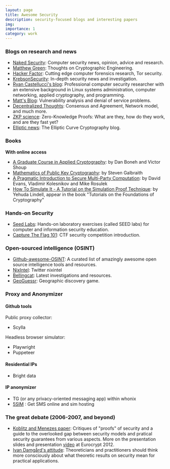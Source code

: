 ```yaml
---
layout: page
title: Awesome Security
description: security-focused blogs and interesting papers
img: 
importance: 1
category: work
---
```


### Blogs on research and news

- [Naked Security](https://nakedsecurity.sophos.com/): Computer security news, opinion, advice and research.
- [Matthew Green](https://blog.cryptographyengineering.com/): Thoughts on Cryptographic Engineering.
- [Hacker Factor](https://www.hackerfactor.com/): Cutting edge computer forensics research, Tor security.
- [KrebsonSecurity](https://krebsonsecurity.com/): In-depth security news and investigation.
- [Ryan Castellucci's blog](https://rya.nc/): Professional computer security researcher with an extensive background in Linux systems administration, computer networking, applied cryptography, and programming.
- [Matt's Blog](https://matts-words.blogspot.com/): Vulnerability analysis and denial of service problems.
- [Decentralized Thoughts](https://decentralizedthoughts.github.io/): Consensus and Agreement, Network model, and much more.
- [ZKP science](https://zkp.science/): Zero-Knowledge Proofs: What are they, how do they work, and are they fast yet?
- [Elliptic news](https://ellipticnews.wordpress.com/): The Elliptic Curve Cryptography blog.

### Books

**With online access**
- [A Graduate Course in Applied Cryptography](http://toc.cryptobook.us/): by Dan Boneh and Victor Shoup
- [Mathematics of Public Key Cryptography](https://www.math.auckland.ac.nz/~sgal018/crypto-book/crypto-book.html): by Steven Galbraith
- [A Pragmatic Introduction to Secure Multi-Party Computation](https://securecomputation.org/): by David Evans, Vladimir Kolesnikov and Mike Rosulek
- [How To Simulate It - A Tutorial on the Simulation Proof Technique](https://eprint.iacr.org/2016/046): by Yehuda Lindell, appear in the book "Tutorials on the Foundations of Cryptography"


### Hands-on Security
- [Seed Labs](https://seedsecuritylabs.org/): Hands-on laboratory exercises (called SEED labs) for computer and information security education.
- [Capture The Flag 101](https://ctf101.org/): CTF security competition introduction.

<!-- **Related blogs**

- [S3cur3Th1sSh1t](https://s3cur3th1ssh1t.github.io/): Pentesting, scripting and pwning!
- [Nikhil "SamratAshok" Mittal](https://www.labofapenetrationtester.com/): Red teaming, active directory security, attack research, defense strategies and post exploitation research. -->

### Open-sourced intelligence (OSINT)
- [Github-awesome-OSINT](https://github.com/jivoi/awesome-osint): A curated list of amazingly awesome open source intelligence tools and resources.
- [NixIntel](https://nixintel.info/): Twitter nixintel
- [Bellingcat](https://www.bellingcat.com/): Latest investigations and resources.
- [GeoGuessr](https://www.geoguessr.com/): Geographic discovery game.

### Proxy and Anonymizer
#### Github tools

Public proxy collector:
- Scylla

Headless browser simulator:
- Playwright 
- Puppeteer

#### Residential IPs
- Bright data

#### IP anonymizer
- TG (or any privacy-oriented messaging app) within whonix
- [5SIM](https://5sim.net/) : Get SMS online and sim hosting

### The great debate (2006-2007, and beyond)

- [Koblitz and Menezes paper](https://eprint.iacr.org/2019/1336.pdf): Critiques of "proofs" of security and a guide to the overlooked gap between security models and pratical security guarantees from various aspects. More on the presentation slides and presentation [video](https://www.youtube.com/watch?v=l56ORg5xXkk&ab_channel=TheIACR) at Eurocrypt 2012.
- [Ivan Damgård's attitude](https://users-cs.au.dk/~ivan/positionpaper.pdf): Theoreticians and practitioners should think more consciously about what theoretic results on security mean for practical applications.


